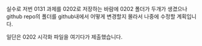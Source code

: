 실수로 저번 0131 과제를 0202로 저장하는 바람에 0202 폴더가 두개가 생겼으나 github repo의 폴더를 github내에서 어떻게 변경할지 몰라서 나중에 수정할 계획입니다.

일단은 0202 시각화 파일을 여기다가 제출했습니다.
